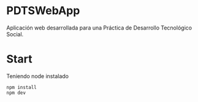 # PDTSWebApp
Aplicación web desarrollada para una Práctica de Desarrollo Tecnológico Social.

# Start
Teniendo node instalado   
```
npm install
npm dev
```
